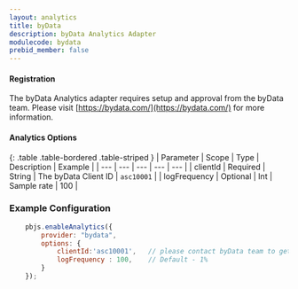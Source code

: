 ```yaml
---
layout: analytics
title: byData
description: byData Analytics Adapter
modulecode: bydata 
prebid_member: false
--- 
```


#### Registration

The byData Analytics adapter requires setup and approval from the
byData team. Please visit [https://bydata.com/](https://bydata.com/) for more information.

#### Analytics Options

{: .table .table-bordered .table-striped }
| Parameter | Scope | Type | Description | Example |
| --- | --- | --- | --- | --- |
| clientId | Required  | String | The byData Client ID  | `asc10001` | 
| logFrequency | Optional  | Int | Sample rate  | 100 |   
  
### Example Configuration 

```js 
    pbjs.enableAnalytics({
        provider: "bydata",  
        options: {
            clientId:'asc10001',   // please contact byData team to get a clientId for yourself 
            logFrequency : 100,    // Default - 1%       
        }
    });
``` 
